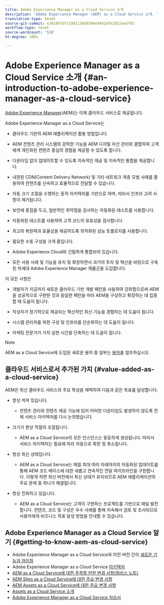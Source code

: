 ```yaml
---
title: Adobe Experience Manager as a Cloud Service 소개
description: 'Adobe Experience Manager (AEM) as a Cloud Service 소개. '
translation-type: tm+mt
source-git-commit: e381807d7c199113689304e9481dfe2022ee5f93
workflow-type: tm+mt
source-wordcount: '518'
ht-degree: 100%

---
```



# Adobe Experience Manager as a Cloud Service 소개 {#an-introduction-to-adobe-experience-manager-as-a-cloud-service}

[Adobe Experience Manager](https://www.adobe.com/kr/marketing/experience-manager.html)(AEM)는 이제 클라우드 서비스로 제공됩니다.

Adobe Experience Manager as a Cloud Service는

* 클라우드 기반의 AEM 애플리케이션 활용 방법입니다.

* AEM 컨텐츠 관리 시스템의 강력한 기능을 AEM 디지털 자산 관리와 결합하여 고객에게 개인화된 컨텐츠 중심의 경험을 제공할 수 있도록 합니다.

* 다운타임 없이 업데이트할 수 있도록 지속적인 제공 및 지속적인 통합을 제공합니다.

* 내장된 CDN(Content Delivery Network) 및 기타 네트워크 계층 모범 사례를 활용하여 컨텐츠를 신속하고 효율적으로 전달할 수 있습니다.

* 자동 크기 조절을 수행하는 동적 아키텍처를 기반으로 하며, 따라서 인프라 고려 사항이 제거됩니다.

* 보안에 중점을 두고, 일반적인 취약점을 검사하는 자동화된 테스트를 사용합니다.

* 자동화된 테스트를 사용하여 고객 코드의 유효성을 검사합니다.

* 최고의 복원력과 효율성을 제공하도록 최적화된 성능 토폴로지를 사용합니다.

* 필요한 수동 구성을 크게 줄입니다.

* Adobe Experience Cloud와 긴밀하게 통합되어 있습니다.

* 모든 사용 사례 및 기능을 유지 및 확장하면서 과거의 투자 및 혁신을 바탕으로 구축된 차세대 Adobe Experience Manager 제품군을 도입합니다.

이 모든 사항은

* 개발자가 지금까지 새로운 클라우드 기반 개발 패턴을 사용하여 강화함으로써 AEM을 성공적으로 구현한 것과 동일한 패턴을 따라 AEM을 구성하고 확장하는 데 집중할 때 도움이 됩니다.

* 작성자가 정기적으로 제공되는 혁신적인 최신 기능을 경험하는 데 도움이 됩니다.

* 시스템 관리자를 위한 구성 및 인프라를 단순화하는 데 도움이 됩니다.

* 마케팅 전문가가 가치 실현 시간을 단축하는 데 도움이 됩니다.

>[!NOTE]
>
>AEM as a Cloud Service에 도입된 새로운 용어 중 일부는 [용어](terminology.md)를 참조하십시오.

## 클라우드 서비스로서 추가된 가치 {#value-added-as-a-cloud-service}

AEM은 최신 클라우드 서비스의 주요 특성을 채택하여 다음과 같은 목표를 달성합니다.

* 항상 켜져 있습니다.

   * 컨텐츠 관리와 컨텐츠 제공 기능에 있어 어떠한 다운타임도 발생하지 않도록 전체 서비스 아키텍처를 다시 논의했습니다.

* 크기가 항상 적절히 조절됩니다.

   * AEM as a Cloud Service의 모든 인스턴스는 동등하게 생성됩니다. 따라서 서비스 아키텍처는 필요에 따라 자동으로 확장 및 축소됩니다.

* 항상 최신 상태입니다.

   * AEM as a Cloud Service는 매월 최대 여러 차례까지의 자동화된 업데이트를 통해 AEM 코드 베이스에 대한 새롭고 연속적인 전달 파이프라인을 구현합니다. 이렇게 하면 최신 버전에서 최신 상태가 유지되므로 AEM 애플리케이션의 주요 문제 중 하나가 해결됩니다.

* 항상 진화하고 있습니다.

   * AEM as a Cloud Service는 고객이 구현하는 프로젝트를 기반으로 매일 발전합니다. 컨텐츠, 코드 및 구성은 우수 사례를 통해 지속해서 검토 및 조사되므로 사용자에게 비즈니스 목표 달성 방법을 안내할 수 있습니다.

## Adobe Experience Manager as a Cloud Service 알기 {#getting-to-know-aem-as-cloud-service}

* Adobe Experience Manager as a Cloud Service와 이전 버전 간의 [새로운 기능과 차이점](/help/overview/what-is-new-and-different.md)
* Adobe Experience Manager as a Cloud Service [아키텍처](/help/core-concepts/architecture.md)
* [AEM as a Cloud Service에 대한 주목할 만한 변경 사항(릴리스 노트)](/help/release-notes/aem-cloud-changes.md)
* [ AEM Sites as a Cloud Service에 대한 주요 변경 사항](/help/sites-cloud/sites-cloud-changes.md)
* [AEM Assets as a Cloud Service에 대한 주요 변경 사항](/help/assets/assets-cloud-changes.md)
* [Assets as a Cloud Service 소개](/help/assets/overview.md)
* [Adobe Experience Manager as a Cloud Service 자습서](https://docs.adobe.com/content/help/en/experience-manager-learn/cloud-service/overview.html)